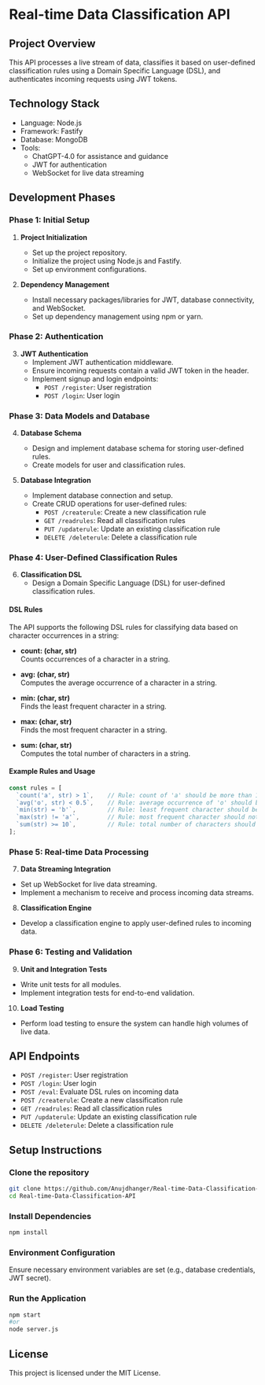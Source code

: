 # Real-time Data Classification API

## Project Overview

This API processes a live stream of data, classifies it based on user-defined classification rules using a Domain Specific Language (DSL), and authenticates incoming requests using JWT tokens.

## Technology Stack

- Language: Node.js
- Framework: Fastify
- Database: MongoDB
- Tools:
  - ChatGPT-4.0 for assistance and guidance
  - JWT for authentication
  - WebSocket for live data streaming

## Development Phases

### Phase 1: Initial Setup

1. **Project Initialization**
   - Set up the project repository.
   - Initialize the project using Node.js and Fastify.
   - Set up environment configurations.

2. **Dependency Management**
   - Install necessary packages/libraries for JWT, database connectivity, and WebSocket.
   - Set up dependency management using npm or yarn.

### Phase 2: Authentication

3. **JWT Authentication**
   - Implement JWT authentication middleware.
   - Ensure incoming requests contain a valid JWT token in the header.
   - Implement signup and login endpoints:
     - `POST /register`: User registration
     - `POST /login`: User login

### Phase 3: Data Models and Database

4. **Database Schema**
   - Design and implement database schema for storing user-defined rules.
   - Create models for user and classification rules.

5. **Database Integration**
   - Implement database connection and setup.
   - Create CRUD operations for user-defined rules:
     - `POST /createrule`: Create a new classification rule
     - `GET /readrules`: Read all classification rules
     - `PUT /updaterule`: Update an existing classification rule
     - `DELETE /deleterule`: Delete a classification rule

### Phase 4: User-Defined Classification Rules

6. **Classification DSL**
   - Design a Domain Specific Language (DSL) for user-defined classification rules.

#### DSL Rules

The API supports the following DSL rules for classifying data based on character occurrences in a string:

- **count: (char, str)**  
  Counts occurrences of a character in a string.

- **avg: (char, str)**  
  Computes the average occurrence of a character in a string.

- **min: (char, str)**  
  Finds the least frequent character in a string.

- **max: (char, str)**  
  Finds the most frequent character in a string.

- **sum: (char, str)**  
  Computes the total number of characters in a string.

#### Example Rules and Usage

```javascript
const rules = [
  `count('a', str) > 1`,    // Rule: count of 'a' should be more than 1
  `avg('o', str) < 0.5`,    // Rule: average occurrence of 'o' should be less than 0.5
  `min(str) = 'b'`,         // Rule: least frequent character should be 'b'
  `max(str) != 'a'`,        // Rule: most frequent character should not be 'a'
  `sum(str) >= 10`,         // Rule: total number of characters should be at least 10
];
```

### Phase 5: Real-time Data Processing

7. **Data Streaming Integration**

- Set up WebSocket for live data streaming.
- Implement a mechanism to receive and process incoming data streams.

8. **Classification Engine**

- Develop a classification engine to apply user-defined rules to incoming data.

### Phase 6: Testing and Validation

9. **Unit and Integration Tests**

- Write unit tests for all modules.
- Implement integration tests for end-to-end validation.

10. **Load Testing**

- Perform load testing to ensure the system can handle high volumes of live data.

## API Endpoints

- `POST /register`: User registration
- `POST /login`: User login
- `POST /eval`: Evaluate DSL rules on incoming data
- `POST /createrule`: Create a new classification rule
- `GET /readrules`: Read all classification rules
- `PUT /updaterule`: Update an existing classification rule
- `DELETE /deleterule`: Delete a classification rule

## Setup Instructions

### Clone the repository

```bash
git clone https://github.com/Anujdhanger/Real-time-Data-Classification-API.git
cd Real-time-Data-Classification-API
```

### Install Dependencies

```bash
npm install
```
### Environment Configuration
Ensure necessary environment variables are set (e.g., database credentials, JWT secret).

### Run the Application

```bash
npm start
#or
node server.js
```

## License
This project is licensed under the MIT License.


